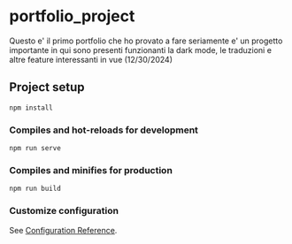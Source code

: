 # portfolio_project

Questo e' il primo portfolio che ho provato a fare seriamente e' un progetto importante in qui sono presenti funzionanti la dark mode, le traduzioni e altre feature interessanti in vue (12/30/2024)
## Project setup
```
npm install
```

### Compiles and hot-reloads for development
```
npm run serve
```

### Compiles and minifies for production
```
npm run build
```

### Customize configuration
See [Configuration Reference](https://cli.vuejs.org/config/).
